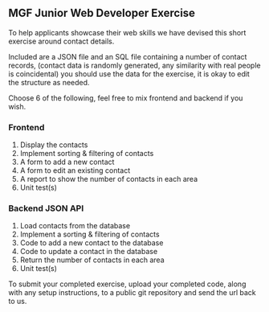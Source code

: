 ## MGF Junior Web Developer Exercise

To help applicants showcase their web skills we have devised this short exercise
around contact details. 

Included are a JSON file and an SQL file containing a number of contact records,
(contact data is randomly generated, any similarity with real people is coincidental)
you should use the data for the exercise, it is okay to edit the structure as needed.

Choose 6 of the following, feel free to mix frontend and backend if you wish. 

### Frontend

1. Display the contacts
2. Implement sorting & filtering of contacts
3. A form to add a new contact
4. A form to edit an existing contact
5. A report to show the number of contacts in each area
6. Unit test(s)


### Backend JSON API

1. Load contacts from the database 
2. Implement a sorting & filtering of contacts
3. Code to add a new contact to the database
4. Code to update a contact in the database
5. Return the number of contacts in each area
6. Unit test(s)

To submit your completed exercise, upload your completed code, along with any setup instructions,
to a public git repository and send the url back to us.